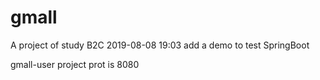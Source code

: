 # gmall
A project of study B2C
2019-08-08 19:03 add a demo to test SpringBoot

gmall-user project prot is 8080